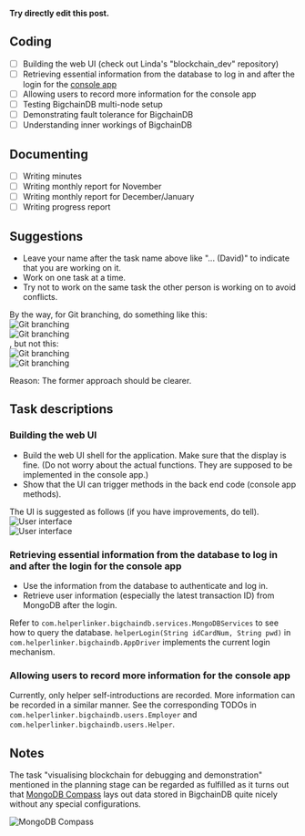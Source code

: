 **Try directly edit this post.**

## Coding

- [ ] Building the web UI (check out Linda's "blockchain_dev" repository)
- [ ] Retrieving essential information from the database to log in and after the login for the [console app](https://github.com/davidtang1006/FYP-Code/tree/david_42/test-projects/bigchaindb-java-driver)
- [ ] Allowing users to record more information for the console app
- [ ] Testing BigchainDB multi-node setup
- [ ] Demonstrating fault tolerance for BigchainDB
- [ ] Understanding inner workings of BigchainDB

## Documenting

- [ ] Writing minutes
- [ ] Writing monthly report for November
- [ ] Writing monthly report for December/January
- [ ] Writing progress report

## Suggestions

- Leave your name after the task name above like "... (David)" to indicate that you are working on it.
- Work on one task at a time.
- Try not to work on the same task the other person is working on to avoid conflicts.

By the way, for Git branching, do something like this:\
![Git branching](./backlog-images/git-branching-01.png)\
![Git branching](./backlog-images/git-branching-02.png)\
, but not this:\
![Git branching](./backlog-images/git-branching-03.png)\
![Git branching](backlog-images/git-branching-04.png)

Reason: The former approach should be clearer.

## Task descriptions

### Building the web UI

- Build the web UI shell for the application. Make sure that the display is fine. (Do not worry about the actual functions. They are supposed to be implemented in the console app.)
- Show that the UI can trigger methods in the back end code (console app methods).

The UI is suggested as follows (if you have improvements, do tell).\
![User interface](./backlog-images/domestic-helper-user-interface.png)\
![User interface](./backlog-images/employer-user-interface.png)

### Retrieving essential information from the database to log in and after the login for the console app

- Use the information from the database to authenticate and log in.
- Retrieve user information (especially the latest transaction ID) from MongoDB after the login.

Refer to `com.helperlinker.bigchaindb.services.MongoDBServices` to see how to query the database. `helperLogin(String idCardNum, String pwd)` in `com.helperlinker.bigchaindb.AppDriver` implements the current login mechanism.

### Allowing users to record more information for the console app

Currently, only helper self-introductions are recorded. More information can be recorded in a similar manner. See the corresponding TODOs in `com.helperlinker.bigchaindb.users.Employer` and `com.helperlinker.bigchaindb.users.Helper`.

## Notes

The task "visualising blockchain for debugging and demonstration" mentioned in the planning stage can be regarded as fulfilled as it turns out that [MongoDB Compass](https://www.mongodb.com/products/compass) lays out data stored in BigchainDB quite nicely without any special configurations.

![MongoDB Compass](backlog-images/mongodb-compass.png)
